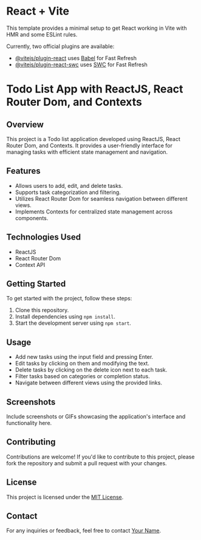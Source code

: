 # React + Vite

This template provides a minimal setup to get React working in Vite with HMR and some ESLint rules.

Currently, two official plugins are available:

- [@vitejs/plugin-react](https://github.com/vitejs/vite-plugin-react/blob/main/packages/plugin-react/README.md) uses [Babel](https://babeljs.io/) for Fast Refresh
- [@vitejs/plugin-react-swc](https://github.com/vitejs/vite-plugin-react-swc) uses [SWC](https://swc.rs/) for Fast Refresh

# Todo List App with ReactJS, React Router Dom, and Contexts

## Overview
This project is a Todo list application developed using ReactJS, React Router Dom, and Contexts. It provides a user-friendly interface for managing tasks with efficient state management and navigation.

## Features
- Allows users to add, edit, and delete tasks.
- Supports task categorization and filtering.
- Utilizes React Router Dom for seamless navigation between different views.
- Implements Contexts for centralized state management across components.

## Technologies Used
- ReactJS
- React Router Dom
- Context API

## Getting Started
To get started with the project, follow these steps:

1. Clone this repository.
2. Install dependencies using `npm install`.
3. Start the development server using `npm start`.

## Usage
- Add new tasks using the input field and pressing Enter.
- Edit tasks by clicking on them and modifying the text.
- Delete tasks by clicking on the delete icon next to each task.
- Filter tasks based on categories or completion status.
- Navigate between different views using the provided links.

## Screenshots
Include screenshots or GIFs showcasing the application's interface and functionality here.

## Contributing
Contributions are welcome! If you'd like to contribute to this project, please fork the repository and submit a pull request with your changes.

## License
This project is licensed under the [MIT License](LICENSE).

## Contact
For any inquiries or feedback, feel free to contact [Your Name](mailto:your@email.com).



